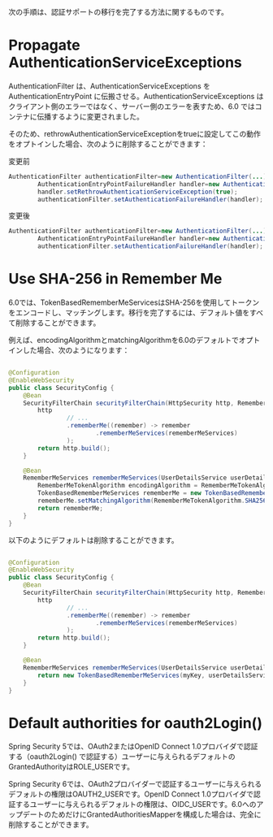 次の手順は、認証サポートの移行を完了する方法に関するものです。

# Propagate AuthenticationServiceExceptions

AuthenticationFilter は、AuthenticationServiceExceptions を AuthenticationEntryPoint に伝搬させる。AuthenticationServiceExceptions
はクライアント側のエラーではなく、サーバー側のエラーを表すため、6.0 ではコンテナに伝播するように変更されました。

そのため、rethrowAuthenticationServiceExceptionをtrueに設定してこの動作をオプトインした場合、次のように削除することができます：

変更前

```java
AuthenticationFilter authenticationFilter=new AuthenticationFilter(...);
        AuthenticationEntryPointFailureHandler handler=new AuthenticationEntryPointFailureHandler(...);
        handler.setRethrowAuthenticationServiceException(true);
        authenticationFilter.setAuthenticationFailureHandler(handler);
```

変更後

```java
AuthenticationFilter authenticationFilter=new AuthenticationFilter(...);
        AuthenticationEntryPointFailureHandler handler=new AuthenticationEntryPointFailureHandler(...);
        authenticationFilter.setAuthenticationFailureHandler(handler);
```

# Use SHA-256 in Remember Me

6.0では、TokenBasedRememberMeServicesはSHA-256を使用してトークンをエンコードし、マッチングします。移行を完了するには、デフォルト値をすべて削除することができます。

例えば、encodingAlgorithmとmatchingAlgorithmを6.0のデフォルトでオプトインした場合、次のようになります：

```java

@Configuration
@EnableWebSecurity
public class SecurityConfig {
    @Bean
    SecurityFilterChain securityFilterChain(HttpSecurity http, RememberMeServices rememberMeServices) throws Exception {
        http
                // ...
                .rememberMe((remember) -> remember
                        .rememberMeServices(rememberMeServices)
                );
        return http.build();
    }

    @Bean
    RememberMeServices rememberMeServices(UserDetailsService userDetailsService) {
        RememberMeTokenAlgorithm encodingAlgorithm = RememberMeTokenAlgorithm.SHA256;
        TokenBasedRememberMeServices rememberMe = new TokenBasedRememberMeServices(myKey, userDetailsService, encodingAlgorithm);
        rememberMe.setMatchingAlgorithm(RememberMeTokenAlgorithm.SHA256);
        return rememberMe;
    }
}
```

以下のようにデフォルトは削除することができます。

```java

@Configuration
@EnableWebSecurity
public class SecurityConfig {
    @Bean
    SecurityFilterChain securityFilterChain(HttpSecurity http, RememberMeServices rememberMeServices) throws Exception {
        http
                // ...
                .rememberMe((remember) -> remember
                        .rememberMeServices(rememberMeServices)
                );
        return http.build();
    }

    @Bean
    RememberMeServices rememberMeServices(UserDetailsService userDetailsService) {
        return new TokenBasedRememberMeServices(myKey, userDetailsService);
    }
}
```

# Default authorities for oauth2Login()

Spring Security 5では、OAuth2またはOpenID Connect 1.0プロバイダで認証する（oauth2Login()
で認証する）ユーザーに与えられるデフォルトのGrantedAuthorityはROLE_USERです。

Spring Security 6では、OAuth2プロバイダーで認証するユーザーに与えられるデフォルトの権限はOAUTH2_USERです。OpenID Connect
1.0プロバイダで認証するユーザーに与えられるデフォルトの権限は、OIDC_USERです。6.0へのアップデートのためだけにGrantedAuthoritiesMapperを構成した場合は、完全に削除することができます。
